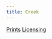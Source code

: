```yaml
---
title: Creek
---
```

[Prints](https://pixels.com/featured/creek-brady-lane.html)
[Licensing](https://licensing.pixels.com/featured/creek-brady-lane.html)